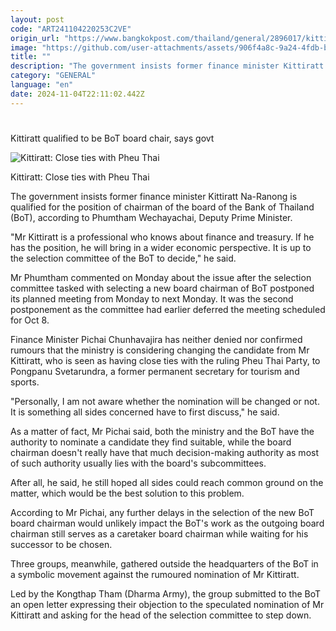 ```yaml
---
layout: post
code: "ART241104220253C2VE"
origin_url: "https://www.bangkokpost.com/thailand/general/2896017/kittiratt-qualified-to-be-bot-board-chair-says-govt"
image: "https://github.com/user-attachments/assets/906f4a8c-9a24-4fdb-b1e5-fee78d769553"
title: ""
description: "The government insists former finance minister Kittiratt Na-Ranong is qualified for the position of chairman of the board of the Bank of Thailand (BoT), according to Phumtham Wechayachai, Deputy Prime Minister."
category: "GENERAL"
language: "en"
date: 2024-11-04T22:11:02.442Z
---
```


# 

Kittiratt qualified to be BoT board chair, says govt

![Kittiratt: Close ties with Pheu Thai](https://github.com/user-attachments/assets/f530198b-6eda-4f14-93ef-8925aefdd457)

Kittiratt: Close ties with Pheu Thai

The government insists former finance minister Kittiratt Na-Ranong is qualified for the position of chairman of the board of the Bank of Thailand (BoT), according to Phumtham Wechayachai, Deputy Prime Minister.

"Mr Kittiratt is a professional who knows about finance and treasury. If he has the position, he will bring in a wider economic perspective. It is up to the selection committee of the BoT to decide," he said.

Mr Phumtham commented on Monday about the issue after the selection committee tasked with selecting a new board chairman of BoT postponed its planned meeting from Monday to next Monday. It was the second postponement as the committee had earlier deferred the meeting scheduled for Oct 8.

Finance Minister Pichai Chunhavajira has neither denied nor confirmed rumours that the ministry is considering changing the candidate from Mr Kittiratt, who is seen as having close ties with the ruling Pheu Thai Party, to Pongpanu Svetarundra, a former permanent secretary for tourism and sports.

"Personally, I am not aware whether the nomination will be changed or not. It is something all sides concerned have to first discuss," he said.

As a matter of fact, Mr Pichai said, both the ministry and the BoT have the authority to nominate a candidate they find suitable, while the board chairman doesn't really have that much decision-making authority as most of such authority usually lies with the board's subcommittees.

After all, he said, he still hoped all sides could reach common ground on the matter, which would be the best solution to this problem.

According to Mr Pichai, any further delays in the selection of the new BoT board chairman would unlikely impact the BoT's work as the outgoing board chairman still serves as a caretaker board chairman while waiting for his successor to be chosen.

Three groups, meanwhile, gathered outside the headquarters of the BoT in a symbolic movement against the rumoured nomination of Mr Kittiratt.

Led by the Kongthap Tham (Dharma Army), the group submitted to the BoT an open letter expressing their objection to the speculated nomination of Mr Kittiratt and asking for the head of the selection committee to step down.